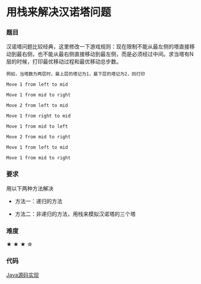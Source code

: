
# 用栈来解决汉诺塔问题

### 题目

汉诺塔问题比较经典，这里修改一下游戏规则：现在限制不能从最左侧的塔直接移动到最右侧，也不能从最右侧直接移动到最左侧，而是必须经过中间。求当塔有N层的时候，打印最优移动过程和最优移动总步数。

    例如，当塔数为两层时，最上层的塔记为1，最下层的塔记为2，则打印

    Move 1 from left to mid

    Move 1 from mid to right

    Move 2 from left to mid

    Move 1 from right to mid

    Move 1 from mid to left

    Move 2 from mid to right

    Move 1 from left to mid

    Move 1 from mid to right


### 要求

用以下两种方法解决

 - 方法一：递归的方法

 - 方法二：非递归的方法，用栈来模拟汉诺塔的三个塔  

### 难度

★ ★ ★ ☆

### 代码

[Java源码实现](../../src/Stack/Stack6.java)
